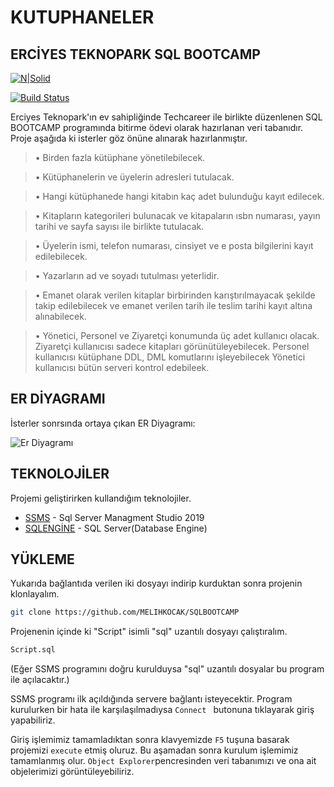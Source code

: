 # KUTUPHANELER
## ERCİYES TEKNOPARK SQL BOOTCAMP

[![N|Solid](https://cldup.com/dTxpPi9lDf.thumb.png)](https://nodesource.com/products/nsolid)

[![Build Status](https://travis-ci.org/joemccann/dillinger.svg?branch=master)](https://travis-ci.org/joemccann/dillinger)

Erciyes Teknopark'ın ev sahipliğinde Techcareer ile birlikte düzenlenen SQL BOOTCAMP programında bitirme ödevi olarak hazırlanan veri tabanıdır.
Proje aşağıda ki isterler göz önüne alınarak hazırlanmıştır.


> • Birden fazla kütüphane yönetilebilecek.

> • Kütüphanelerin ve üyelerin adresleri tutulacak.

> • Hangi kütüphanede hangi kitabın kaç adet bulunduğu kayıt edilecek.

> • Kitapların kategorileri bulunacak ve kitapaların ısbn numarası, yayın tarihi ve sayfa sayısı ile birlikte tutulacak.

> • Üyelerin ismi, telefon numarası, cinsiyet ve e posta bilgilerini kayıt edilebilecek.

> • Yazarların ad ve soyadı tutulması yeterlidir.

> • Emanet olarak verilen kitaplar birbirinden karıştırılmayacak şekilde takip edilebilecek ve emanet verilen tarih ile teslim tarihi kayıt altına alınabilecek.

> • Yönetici, Personel ve Ziyaretçi konumunda üç adet kullanıcı olacak.
	Ziyaretçi kullanıcısı sadece kitapları görünütüleyebilecek.
	Personel kullanıcısı kütüphane DDL, DML komutlarını işleyebilecek
	Yönetici kullanıcısı bütün serveri kontrol edebileek.

## ER DİYAGRAMI
İsterler sonrsında ortaya çıkan ER Diyagramı:

![Er Diyagramı](https://raw.githubusercontent.com/MELIHKOCAK/SQLBOOTCAMP/main/ER%20D%C4%B0YAGRAM.png)
## TEKNOLOJİLER

Projemi geliştirirken kullandığım teknolojiler.

- [SSMS] - Sql Server Managment Studio 2019
- [SQLENGİNE] - SQL Server(Database Engine)

## YÜKLEME

Yukarıda bağlantıda verilen iki dosyayı indirip kurduktan sonra projenin klonlayalım.

```sh
git clone https://github.com/MELIHKOCAK/SQLBOOTCAMP
```
Projenenin içinde ki "Script" isimli "sql" uzantılı dosyayı çalıştıralım.
```sh
Script.sql
```
(Eğer SSMS programını doğru kurulduysa "sql" uzantılı dosyalar bu program ile açılacaktır.)

SSMS programı ilk açıldığında servere bağlantı isteyecektir. Program kurulurken bir hata ile karşılaşılmadıysa ```Connect ``` butonuna tıklayarak giriş yapabiliriz.

Giriş işlemimiz tamamladıktan sonra klavyemizde ```F5``` tuşuna basarak projemizi ```execute``` etmiş oluruz. Bu aşamadan sonra kurulum işlemimiz tamamlanmış olur. ```Object Explorer```pencresinden veri tabanımızı ve ona ait objelerimizi görüntüleyebiliriz.


   [SSMS]: <https://learn.microsoft.com/en-us/sql/ssms/download-sql-server-management-studio-ssms?view=sql-server-ver16>
   [SQLENGİNE]: <https://www.microsoft.com/en-us/sql-server/sql-server-2019>

